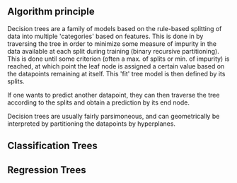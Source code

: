 
## Algorithm principle
Decision trees are a family of models based on the rule-based splitting of data into multiple 'categories' based on features. 
This is done in by traversing the tree in order to minimize some measure of impurity in the data available at each split during training (binary recursive partitioning). 
This is done until some criterion (often a max. of splits or min. of impurity) is reached, at which point the leaf node is assigned a certain value based on the datapoints remaining at itself. This 'fit' tree model is then defined by its splits. 

If one wants to predict another datapoint, they can then traverse the tree according to the splits and obtain a prediction by its end node.


Decision trees are usually fairly parsimoneous, and can geometrically be interpreted by partitioning the datapoints by hyperplanes.

## Classification Trees

## Regression Trees
